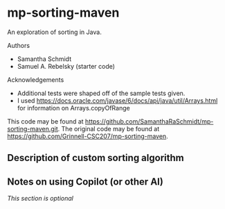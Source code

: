 # mp-sorting-maven

An exploration of sorting in Java.

Authors

* Samantha Schmidt
* Samuel A. Rebelsky (starter code)

Acknowledgements

* Additional tests were shaped off of the sample tests given.
* I used https://docs.oracle.com/javase/6/docs/api/java/util/Arrays.html for information on Arrays.copyOfRange

This code may be found at <https://github.com/SamanthaRaSchmidt/mp-sorting-maven.git>. The original code may be found at <https://github.com/Grinnell-CSC207/mp-sorting-maven>.

Description of custom sorting algorithm
---------------------------------------

Notes on using Copilot (or other AI)
------------------------------------

_This section is optional_
